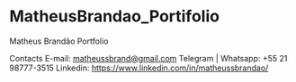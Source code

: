 # MatheusBrandao_Portifolio
Matheus Brandão Portfolio

Contacts 
E-mail: matheussbrand@gmail.com
Telegram | Whatsapp: +55 21 98777-3515
Linkedin: https://www.linkedin.com/in/matheussbrandao/
